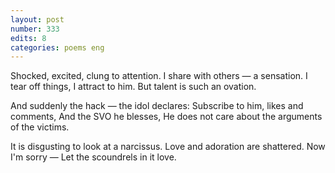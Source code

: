 ```yaml
---
layout: post
number: 333
edits: 8
categories: poems eng
---
```


Shocked, excited, clung to attention.
I share with others — a sensation. 
I tear off things, I attract to him.
But talent is such an ovation.

And suddenly the hack — the idol declares: 
Subscribe to him, likes and comments,
And the SVO he blesses,
He does not care about the arguments of the victims.

It is disgusting to look at a narcissus.
Love and adoration are shattered.
Now I'm sorry —
Let the scoundrels in it love.
